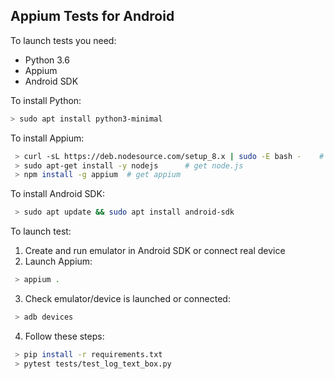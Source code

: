 ## Appium Tests for Android

To launch tests you need:
 - Python 3.6
 - Appium
 - Android SDK
 
 To install Python:
 ```bash
 > sudo apt install python3-minimal
```
 
 To install Appium:
 
 ```bash
  > curl -sL https://deb.nodesource.com/setup_8.x | sudo -E bash -    # get node.js
  > sudo apt-get install -y nodejs      # get node.js
  > npm install -g appium  # get appium
  ```

To install Android SDK:
```bash
 > sudo apt update && sudo apt install android-sdk
```

To launch test:
1) Create and run emulator in Android SDK or connect real device
2) Launch Appium:
```bash
 > appium .
```
3) Check emulator/device is launched or connected:
```bash
 > adb devices
```
4) Follow these steps:
```bash
 > pip install -r requirements.txt
 > pytest tests/test_log_text_box.py
```